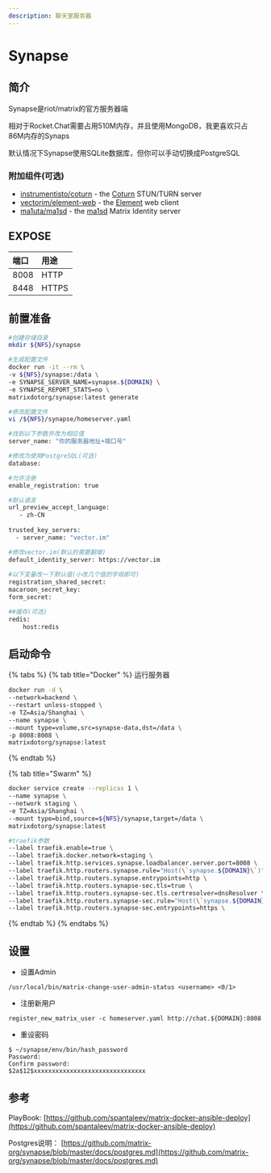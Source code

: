 ```yaml
---
description: 聊天室服务器
---
```


# Synapse

## 简介

Synapse是riot/matrix的官方服务器端

相对于Rocket.Chat需要占用510M内存，并且使用MongoDB，我更喜欢只占86M内存的Synaps

默认情况下Synapse使用SQLite数据库，但你可以手动切换成PostgreSQL



### 附加组件\(可选\)

* [instrumentisto/coturn](https://hub.docker.com/r/instrumentisto/coturn/) - the [Coturn](https://github.com/coturn/coturn) STUN/TURN server
* [vectorim/element-web](https://hub.docker.com/r/vectorim/element-web/) - the [Element](https://element.io/) web client 
* [ma1uta/ma1sd](https://hub.docker.com/r/ma1uta/ma1sd/) - the [ma1sd](https://github.com/ma1uta/ma1sd) Matrix Identity server

## EXPOSE

| 端口 | 用途 |
| :--- | :--- |
| 8008 | HTTP |
| 8448 | HTTPS |



## 前置准备

```bash
#创建存储目录
mkdir ${NFS}/synapse

#生成配置文件
docker run -it --rm \
-v ${NFS}/synapse:/data \
-e SYNAPSE_SERVER_NAME=synapse.${DOMAIN} \
-e SYNAPSE_REPORT_STATS=no \
matrixdotorg/synapse:latest generate

#修改配置文件
vi /${NFS}/synapse/homeserver.yaml

#找到以下参数并改为相应值
server_name: "你的服务器地址+端口号"

#修改为使用PostgreSQL(可选)
database: 

#允许注册
enable_registration: true

#默认语言
url_preview_accept_language:
   - zh-CN
   
trusted_key_servers:
  - server_name: "vector.im"

#修改vector.im(默认的需要翻墙)
default_identity_server: https://vector.im
   
#以下变量改一下默认值(小改几个值的字母即可)
registration_shared_secret:
macaroon_secret_key:
form_secret:

##缓存(可选)
redis:
	host:redis
```

## 启动命令  

{% tabs %}
{% tab title="Docker" %}
运行服务器

```bash
docker run -d \
--network=backend \
--restart unless-stopped \
-e TZ=Asia/Shanghai \
--name synapse \
--mount type=volume,src=synapse-data,dst=/data \
-p 8008:8008 \
matrixdotorg/synapse:latest
```
{% endtab %}

{% tab title="Swarm" %}
```bash
docker service create --replicas 1 \
--name synapse \
--network staging \
-e TZ=Asia/Shanghai \
--mount type=bind,source=${NFS}/synapse,target=/data \
matrixdotorg/synapse:latest

#traefik参数
--label traefik.enable=true \
--label traefik.docker.network=staging \
--label traefik.http.services.synapse.loadbalancer.server.port=8008 \
--label traefik.http.routers.synapse.rule="Host(\`synapse.${DOMAIN}\`)" \
--label traefik.http.routers.synapse.entrypoints=http \
--label traefik.http.routers.synapse-sec.tls=true \
--label traefik.http.routers.synapse-sec.tls.certresolver=dnsResolver \
--label traefik.http.routers.synapse-sec.rule="Host(\`synapse.${DOMAIN}\`)" \
--label traefik.http.routers.synapse-sec.entrypoints=https \
```
{% endtab %}
{% endtabs %}



## 设置

* 设置Admin

```text
/usr/local/bin/matrix-change-user-admin-status <username> <0/1>
```

* 注册新用户

```text
register_new_matrix_user -c homeserver.yaml http://chat.${DOMAIN}:8008
```

* 重设密码

```text
$ ~/synapse/env/bin/hash_password
Password:
Confirm password:
$2a$12$xxxxxxxxxxxxxxxxxxxxxxxxxxxxxxx
```

## 参考

PlayBook: [https://github.com/spantaleev/matrix-docker-ansible-deploy](https://github.com/spantaleev/matrix-docker-ansible-deploy)

Postgres说明： [https://github.com/matrix-org/synapse/blob/master/docs/postgres.md](https://github.com/matrix-org/synapse/blob/master/docs/postgres.md)

